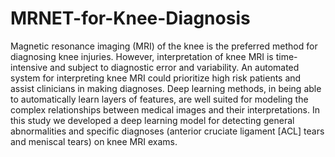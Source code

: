 # MRNET-for-Knee-Diagnosis


Magnetic resonance imaging (MRI) of the knee is the preferred method for diagnosing knee
injuries. However, interpretation of knee MRI is time-intensive and subject to diagnostic error
and variability. An automated system for interpreting knee MRI could prioritize high risk
patients and assist clinicians in making diagnoses. Deep learning methods, in being able to
automatically learn layers of features, are well suited for modeling the complex relationships
between medical images and their interpretations. In this study we developed a deep
learning model for detecting general abnormalities and specific diagnoses (anterior cruciate
ligament [ACL] tears and meniscal tears) on knee MRI exams.

